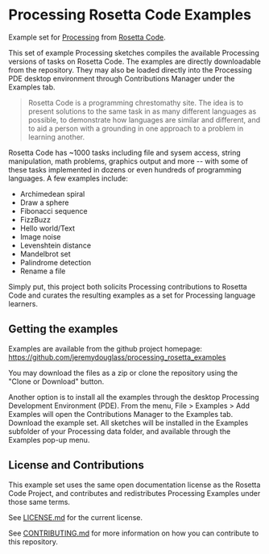 # Processing Rosetta Code Examples
Example set for [Processing](http://processing.org)
from [Rosetta Code](http://rosettacode.org/).

This set of example Processing sketches compiles the available Processing
versions of tasks on Rosetta Code. The examples are directly downloadable from
the repository. They may also be loaded directly into the Processing PDE
desktop environment through Contributions Manager under the Examples tab.

> Rosetta Code is a programming chrestomathy site. The idea is to present
> solutions to the same task in as many different languages as possible, to
> demonstrate how languages are similar and different, and to aid a person
> with a grounding in one approach to a problem in learning another.

Rosetta Code has ~1000 tasks including file and sysem access, string manipulation, math problems, graphics output and more -- with some of these tasks implemented in dozens or even hundreds of programming languages. A few examples include:

-  Archimedean spiral
-  Draw a sphere
-  Fibonacci sequence
-  FizzBuzz
-  Hello world/Text
-  Image noise
-  Levenshtein distance
-  Mandelbrot set
-  Palindrome detection
-  Rename a file

Simply put, this project both solicits Processing contributions to Rosetta Code and curates the resulting examples as a set for Processing language learners.


## Getting the examples

Examples are available from the github project homepage:
https://github.com/jeremydouglass/processing_rosetta_examples

You may download the files as a zip or clone the repository using the
"Clone or Download" button.

Another option is to install all the examples through the desktop Processing
Development Environment (PDE). From the menu, File > Examples > Add Examples
will open the Contributions Manager to the Examples tab. Download the example
set. All sketches will be installed in the Examples subfolder of your
Processing data folder, and available through the Examples pop-up menu.


##  License and Contributions

This example set uses the same open documentation license as the Rosetta Code Project, and contributes and redistributes Processing Examples under those same terms.

See [LICENSE.md](LICENSE.md) for the current license.

See [CONTRIBUTING.md](CONTRIBUTING.md) for more information on how you can contribute to this repository.

